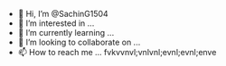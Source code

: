 - 👋 Hi, I’m @SachinG1504
- 👀 I’m interested in ...
- 🌱 I’m currently learning ...
- 💞️ I’m looking to collaborate on ...
- 📫 How to reach me ...
fvkvvnvl;vnlvnl;evnl;evnl;enve
<!---
SachinG1504/SachinG1504 is a ✨ special ✨ repository because its `README.md` (this file) appears on your GitHub profile.
You can click the Preview link to take a look at your changes.
--->
